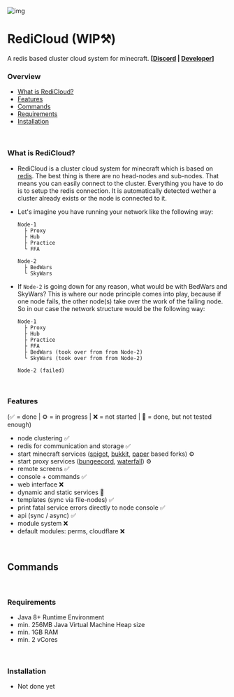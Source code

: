 ![img](https://wakatime.com/badge/github/InkaruNET/cloud.svg)
# RediCloud (WIP⚒️)
A redis based cluster cloud system for minecraft. **[[Discord](https://discord.gg/g2HV52VV4G) | [Developer](https://github.com/Suqatri)]**
<br>

### Overview
  - [What is RediCloud?](#what-is-redicloud)
  - [Features](#features)
  - [Commands](#commands)
  - [Requirements](#requirements)
  - [Installation](#installation)
  <br>

### What is RediCloud?
  - RediCloud is a cluster cloud system for minecraft which is based on [redis](https://redis.io). The best thing is there are no head-nodes and sub-nodes. That means you can easily connect to the cluster. Everything you have to do is to setup the redis connection. It is automatically detected wether a cluster already exists or the node is connected to it. 
  - Let's imagine you have running your network like the following way:
  
        Node-1
          ├ Proxy
          ├ Hub
          ├ Practice
          └ FFA
          
        Node-2
          ├ BedWars
          └ SkyWars

  - If `Node-2` is going down for any reason, what would be with BedWars and SkyWars? This is where our node principle comes into play, because if one node fails, the other node(s) take over the work of the failing node. So in our case the network structure would be the following way:

        Node-1
          ├ Proxy
          ├ Hub
          ├ Practice
          ├ FFA
          ├ BedWars (took over from from Node-2)
          └ SkyWars (took over from from Node-2)
          
        Node-2 (failed)    
<br>

### Features 
(✅ = done | ⚙️ = in progress | ❌ = not started | 🚧 = done, but not tested enough)
  - node clustering ✅
  - redis for communication and storage ✅
  - start minecraft services ([spigot](https://getbukkit.org/download/spigot), [bukkit](https://getbukkit.org/download/craftbukkit), [paper](https://papermc.io) based forks) ⚙️
  - start proxy services ([bungeecord](https://www.spigotmc.org/wiki/bungeecord/), [waterfall](https://github.com/PaperMC/Waterfall)) ⚙️
  - remote screens ✅
  - console + commands ✅
  - web interface ❌
  - dynamic and static services 🚧
  - templates (sync via file-nodes) ✅
  - print fatal service errors directly to node console ✅ 
  - api (sync / async) ✅
  - module system ❌
  - default modules: perms, cloudflare ❌
<br>

## Commands
<br>

### Requirements 
  - Java 8+ Runtime Environment
  - min. 256MB Java Virtual Machine Heap size
  - min. 1GB RAM
  - min. 2 vCores
<br>

### Installation
  - Not done yet
